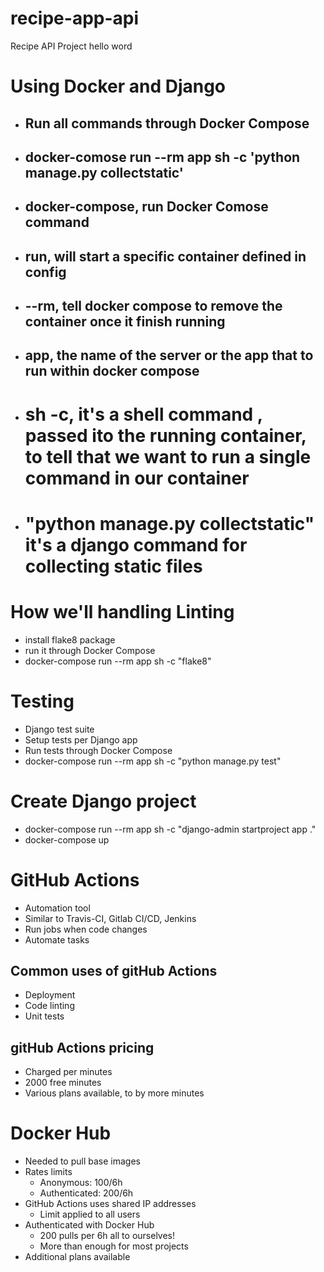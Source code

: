 # recipe-app-api

Recipe API Project
hello word

# Using Docker and Django

- ## Run all commands through Docker Compose
- ## docker-comose run --rm app sh -c 'python manage.py collectstatic'
- ## docker-compose, run Docker Comose command
- ## run, will start a specific container defined in config
- ## --rm, tell docker compose to remove the container once it finish running
- ## app, the name of the server or the app that to run within docker compose
- # sh -c, it's a shell command , passed ito the running container, to tell that we want to run a single command in our container
- # "python manage.py collectstatic" it's a django command for collecting static files

# How we'll handling Linting

- install flake8 package
- run it through Docker Compose
- docker-compose run --rm app sh -c "flake8"

# Testing

- Django test suite
- Setup tests per Django app
- Run tests through Docker Compose
- docker-compose run --rm app sh -c "python manage.py test"

# Create Django project

- docker-compose run --rm app sh -c "django-admin startproject app ."
- docker-compose up

# GitHub Actions

- Automation tool
- Similar to Travis-CI, Gitlab CI/CD, Jenkins
- Run jobs when code changes
- Automate tasks

## Common uses of gitHub Actions

- Deployment
- Code linting
- Unit tests

## gitHub Actions pricing

- Charged per minutes
- 2000 free minutes
- Various plans available, to by more minutes

# Docker Hub

- Needed to pull base images
- Rates limits
  - Anonymous: 100/6h
  - Authenticated: 200/6h
- GitHub Actions uses shared IP addresses
  - Limit applied to all users
- Authenticated with Docker Hub
  - 200 pulls per 6h all to ourselves!
  - More than enough for most projects
- Additional plans available
